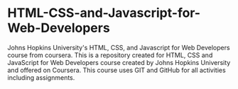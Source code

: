 # HTML-CSS-and-Javascript-for-Web-Developers
Johns Hopkins University's HTML, CSS, and Javascript for Web Developers course from coursera.
This is a repository created for HTML, CSS and JavaScript for Web Developers course created by Johns Hopkins University and offered on Coursera. This course uses GIT and GitHub for all activities including assignments.
